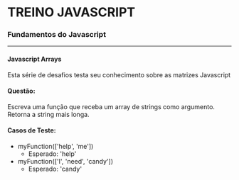 # TREINO JAVASCRIPT #
### Fundamentos do Javascript ###
---
#### Javascript Arrays
Esta série de desafios testa seu conhecimento sobre as matrizes Javascript
#### Questão:
Escreva uma função que receba um array de strings como argumento. Retorna a string mais longa.


#### Casos de Teste:
- myFunction(['help', 'me'])
  - Esperado: 'help'
- myFunction(['I', 'need', 'candy'])
  - Esperado: 'candy'

